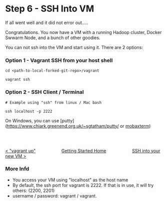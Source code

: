 # Step 6 - SSH Into VM

If all went well and it did not error out.....

Congratulations.  You now have a VM with a running Hadoop cluster, Docker Swwarm Node, and a bunch of other goodies.

You can not ssh into the VM and start using it.  There are 2 options:

### Option 1 - Vagrant SSH from your host shell


```
cd <path-to-local-forked-git-repo>/vagrant

vagrant ssh
```
### Option 2 - SSH Client / Terminal

```
# Example using "ssh" from linux / Mac bash

ssh localhost -p 2222
```

On Windows, you can use [putty](https://www.chiark.greenend.org.uk/~sgtatham/putty/ or [mobaxterm](https://mobaxterm.mobatek.net/download.html))

<br>
<br>

 [< "vagrant up"](vagrant-up.md) &nbsp;&nbsp;&nbsp;&nbsp;&nbsp;&nbsp;&nbsp;&nbsp;&nbsp;&nbsp;&nbsp;&nbsp;&nbsp;&nbsp;&nbsp;&nbsp;&nbsp;&nbsp;&nbsp;&nbsp;[Getting Started Home](getting-started.md)&nbsp;&nbsp;&nbsp;&nbsp;&nbsp;&nbsp;&nbsp;&nbsp;&nbsp;&nbsp;&nbsp;&nbsp;&nbsp;&nbsp;&nbsp;&nbsp;&nbsp;&nbsp;&nbsp;&nbsp;  [SSH into your new VM >](ssh-into-vm.md)


### More Infd

* You access your VM using "localhost" as the host name
* By default, the ssh port for vagrant is 2222.  If that is in use, it will try others:  (2200, 2201)
* username / password:  vagrant / vagrant.